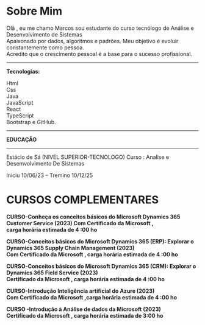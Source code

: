 <h1>Sobre Mim</h1>  
  <p>Olá , eu me chamo Marcos  sou estudante do curso tecnólogo de Análise e Desenvolvimento de Sistemas<br>
  Apaixonado por dados, algoritmos e padrões. Meu objetivo é evoluir constantemente como pessoa.<br>
  Acredito que o crescimento pessoal é a base para o sucesso profissional.</p>
<hr>
<strong>Tecnologias:</strong>
<p>Html<br> 
Css<br> 
Java<br>
JavaScript<br>
React<br>
TypeScript<br> 
Bootstrap e GitHub.</p>
<hr>
<strong>EDUCAÇÃO</strong>
<hr>
<p>Estácio de Sá (NIVEL SUPERIOR-TECNOLOGO)
Curso : Analise e Desemvolvimento De Sistemas</p>
Iníciu 10/06/23 – Tremino 10/12/25
<strong>
  <h1>CURSOS COMPLEMENTARES </h1>
  
  <p>CURSO-Conheça os conceitos básicos do Microsoft Dynamics 365 Customer Service   (2023) Com Certificado da Microsoft ,<br> 
    carga horária estimada  de 4 :00 ho</p>
  
 <p>CURSO-Conceitos básicos do Microsoft Dynamics 365 (ERP): Explorar o Dynamics 365 Supply Chain Management (2023) <br>
   Com Certificado da Microsoft , carga horária estimada  de 4 :00 ho </p>
   
 <p>CURSO-Conceitos básicos do Microsoft Dynamics 365 (CRM): Explorar o Dynamics 365 Field Service (2023)<br> 
Certificado da Microsoft , carga horária estimada  de 4 :00 ho </p> 

 <p>CURSO-Introdução Inteligência artificial do Azure (2023)<br> 
    Com Certificado da Microsoft ,carga horária estimada  de 4 :00 ho </p> 

 <p>CURSO -Introdução à Análise de dados da Microsoft (2023)<br> 
 Certificado da Microsoft , carga horária estimada  de 3:00 ho </p> 
  
